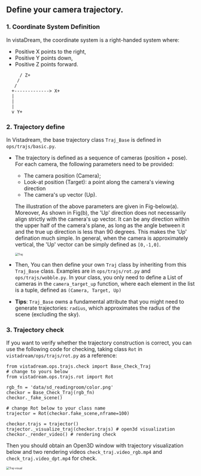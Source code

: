 ## Define your camera trajectory.

### 1. Coordinate System Definition

In vistaDream, the coordinate system is a right-handed system where:
- Positive X points to the right,
- Positive Y points down,
- Positive Z points forward.

```
     / Z+
    /
   /
  +-------------> X+ 
  |
  | 
  |  
  v Y+  
```
### 2. Trajectory define 

In Vistadream, the base trajectory class ```Traj_Base``` is defined in ```ops/trajs/basic.py```. 

- The trajectory is defined as a sequence of cameras (position + pose). For each camera, the following parameters need to be provided: 
    - The camera position (Camera);
    - Look-at position (Target): a point along the camera's viewing direction
    - The camera's up vector (Up).

    The illustration of the above parameters are given in Fig-below(a).
    Moreover, As shown in Fig(b), the 'Up' direction does not necessarily align strictly with the camera's up vector. 
    It can be any direction within the upper half of the camera's plane, as long as the angle between it and the true up direction is less than 90 degrees. 
    This makes the 'Up' defination much simple.
    In general, when the camera is approximately vertical, the 'Up' vector can be simply defined as ```[0,-1,0]```.

    <img src="../../data/assert/traj.jpg" alt="Traj" style="zoom:50%;">

- Then, You can then define your own ```Traj``` class by inheriting from this ```Traj_Base``` class.
Examples are in ```ops/trajs/rot.py``` and ```ops/trajs/wobble.py```. 
In your class, you only need to define a List of cameras in the ```camera_target_up``` function, 
where each element in the list is a tuple, defined as ```(Camera, Target, Up)```


- **Tips**: ```Traj_Base``` owns a fundamental attribute that you might need to generate trajectories: ```radius```, which approximates the radius of the scene (excluding the sky).

### 3. Trajectory check

If you want to verify whether the trajectory construction is correct, you can use the following code for checking, taking 
class ```Rot``` in ```vistadream/ops/trajs/rot.py``` as a reference: 
```
from vistadream.ops.trajs.check import Base_Check_Traj
# change to yours below
from vistadream.ops.trajs.rot import Rot

rgb_fn = 'data/sd_readingroom/color.png'
checkor = Base_Check_Traj(rgb_fn)
checkor._fake_scene()

# change Rot below to your class name
trajector = Rot(checkor.fake_scene,nframe=100)

checkor.trajs = trajector()
trajector._visualize_traj(checkor.trajs) # open3d visualization
checkor._render_video() # rendering check
```
Then you should obtain an Open3D window with trajectory visualization below and two rendering videos ```check_traj.video_rgb.mp4```
and ```check_traj.video_dpt.mp4``` for check.

<img src="../../data/assert/traj_visual.png" alt="Traj-visual" style="zoom:50%;">


